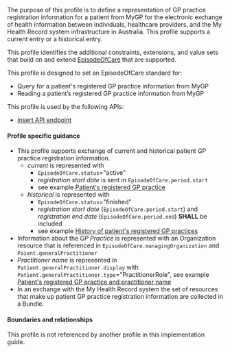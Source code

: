 The purpose of this profile is to define a representation of GP practice registration information for a patient from MyGP for the electronic exchange of health information between individuals, healthcare providers, and the My Health Record system infrastructure in Australia. This profile supports a current entry or a historical entry.

This profile identifies the additional constraints, extensions, and value sets that build on and extend [EpisodeOfCare](http://hl7.org/fhir/R4/episodeofcare.html) that are supported. 

This profile is designed to set an EpisodeOfCare standard for:
* Query for a patient's registered GP practice information from MyGP
* Reading a patient’s registered GP practice information from MyGP

This profile is used by the following APIs:
* [insert API endpoint](StructureDefinition-TBD-1.html)


#### Profile specific guidance
- This profile supports exchange of current and historical patient GP practice registration information.
   - *current* is represented with
      - `EpisodeOfCare.status`="active" 
      - *registration start date* is sent in `EpisodeOfCare.period.start`
      - see example [Patient's registered GP practice](Bundle-vpr-01.html)
   - *historical* is represented with 
      - `EpisodeOfCare.status`="finished"
      - *registration start date* (`EpisodeOfCare.period.start`) and *registration end date* (`EpisodeOfCare.period.end`) **SHALL** be included
      - see example [History of patient's registered GP practices](Bundle-vpr-03.html)
- Information about the *GP Practice* is represented with an Organization resource that is referenced in `EpisodeOfCare.managingOrganization` and `Paient.generalPractitioner`
- *Practitioner name* is represented in `Patient.generalPractitioner.display` with `Patient.generalPractitioner.type`="PractitionerRole", see example [Patient's registered GP practice and practitioner name](Bundle-vpr-02.html)
- In an exchange with the My Health Record system the set of resources that make up patient GP practice registration information are collected in a Bundle.

#### Boundaries and relationships
This profile is not referenced by another profile in this implementation guide.  

